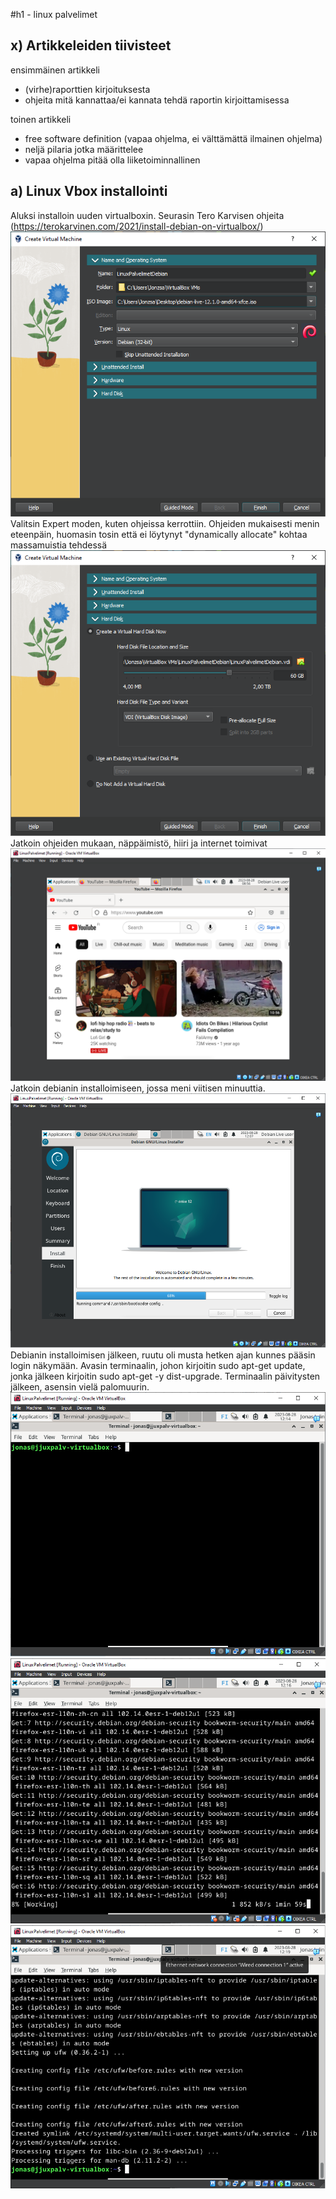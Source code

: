 #h1 - linux palvelimet
## x) Artikkeleiden tiivisteet
ensimmäinen artikkeli
- (virhe)raporttien kirjoituksesta
- ohjeita mitä kannattaa/ei kannata tehdä raportin kirjoittamisessa

toinen artikkeli
- free software definition (vapaa ohjelma, ei välttämättä ilmainen ohjelma)
- neljä pilaria jotka määrittelee 
- vapaa ohjelma pitää olla liiketoiminnallinen

## a) Linux Vbox installointi
Aluksi installoin uuden virtualboxin. Seurasin Tero Karvisen ohjeita (https://terokarvinen.com/2021/install-debian-on-virtualbox/)
 ![Add file: Install1](install1.png)
 Valitsin Expert moden, kuten ohjeissa kerrottiin. Ohjeiden mukaisesti menin eteenpäin, huomasin tosin että ei löytynyt "dynamically allocate" kohtaa massamuistia tehdessä
 ![Add file: Install2 ](install2.png)
 Jatkoin ohjeiden mukaan, näppäimistö, hiiri ja internet toimivat
 ![Add file: Internet works ](internetworks.png)
 Jatkoin debianin installoimiseen, jossa meni viitisen minuuttia.
 ![Add file: Installing debian ](installingdebian.png)
 Debianin installoimisen jälkeen, ruutu oli musta hetken ajan kunnes pääsin login näkymään.
 Avasin terminaalin, johon kirjoitin sudo apt-get update, jonka jälkeen kirjoitin sudo apt-get -y dist-upgrade.
 Terminaalin päivitysten jälkeen, asensin vielä palomuurin.
 ![Add file: Opened Terminal](openedterminal.png)
 ![Add file: Terminal updates](terminalupdates.png)
 ![Add file: Terminal firewall](terminalfirewall.png)
